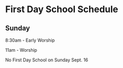 # First Day School Schedule
## Sunday
8:30am - Early Worship

11am - Worship

No First Day School on Sunday Sept. 16